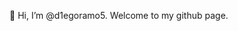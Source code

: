 👋 Hi, I’m @d1egoramo5. Welcome to my github page.

<!---
d1egoramo5/d1egoramo5 is a ✨ special ✨ repository because its `README.md` (this file) appears on your GitHub profile.
You can click the Preview link to take a look at your changes.
--->
